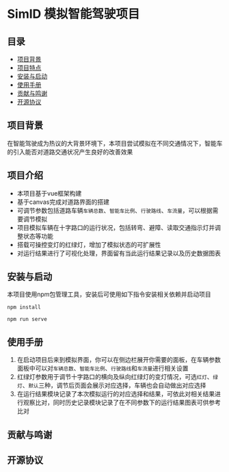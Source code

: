 
# SimID 模拟智能驾驶项目
## 目录

- [项目背景](#项目背景)
- [项目特点](#项目特点)
- [安装与启动](#安装与启动)
- [使用手册](#使用手册)
- [贡献与鸣谢](#贡献与鸣谢)
- [开源协议](#开源协议)

## 项目背景
在智能驾驶成为热议的大背景环境下，本项目尝试模拟在不同交通情况下，智能车的引入能否对道路交通状况产生良好的改善效果
## 项目介绍
- 本项目基于vue框架构建
- 基于canvas完成对道路界面的搭建
- 可调节参数包括道路车辆`车辆总数`、`智能车比例`、`行驶路线`、`车流量`，可以根据需要调节模拟
- 项目模拟车辆在十字路口的运行状况，包括转弯、避障、读取交通指示灯并调整状态等功能
- 搭载可操控变灯的红绿灯，增加了模拟状态的可扩展性
- 对运行结果进行了可视化处理，界面留有当此运行结果记录以及历史数据图表
## 安装与启动
本项目使用npm包管理工具，安装后可使用如下指令安装相关依赖并启动项目
```shell
npm install
```
```shell
npm run serve
```

## 使用手册
1. 在启动项目后来到模拟界面，你可以在侧边栏展开你需要的面板，在车辆参数面板中可以对`车辆总数`、`智能车比例`、`行驶路线`和`车流量`进行相关设置
2. 红绿灯参数用于调节十字路口的横向及纵向红绿灯的变灯情况，可选`红灯`、`绿灯`、`默认`三种，调节后页面会展示对应选择，车辆也会自动做出对应选择
3. 在运行结果模块记录了本次模拟运行的对应选择和结果，可依此对相关结果进行观察比对，同时历史记录模块记录了在不同参数下的运行结果图表可供参考比对
  

## 贡献与鸣谢
## 开源协议
